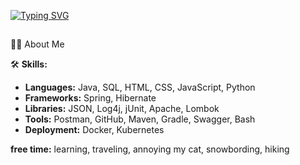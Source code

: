 <!-- Typing SVG -->
[![Typing SVG](https://readme-typing-svg.demolab.com?font=Fira+Code&pause=1000&color=7D30C3&random=false&width=500&height=60&lines=Hi+there+%F0%9F%91%8B++I'm+Kseniya!+Java+Developer)](https://git.io/typing-svg)

##
🙋‍♂️ About Me

<!--💡 **Projects:**
- soon will be added -->

🛠️ **Skills:**
- **Languages:** Java, SQL, HTML, CSS, JavaScript, Python 
- **Frameworks:** Spring, Hibernate
- **Libraries:** JSON, Log4j, jUnit, Apache, Lombok
- **Tools:** Postman, GitHub, Maven, Gradle, Swagger, Bash
- **Deployment:** Docker, Kubernetes

**free time:** learning, traveling, annoying my cat, snowbording, hiking

